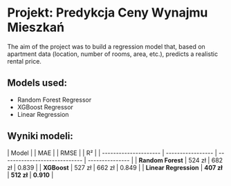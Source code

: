 # Projekt: Predykcja Ceny Wynajmu Mieszkań
The aim of the project was to build a regression model that, based on apartment data (location, number of rooms, area, etc.), predicts a realistic rental price.

## Models used:
* Random Forest Regressor
* XGBoost Regressor
* Linear Regression

## Wyniki modeli:
  | Model |                      | MAE |                   | RMSE |                  | R² |
  | --------------------- | ----------------- | ----------------------------- | --------------- |
  | **Random Forest**     | 524 zł            | 682 zł                        | 0.839           |
  | **XGBoost**           | 527 zł            | 662 zł                        | 0.849           |
  | **Linear Regression** | **407 zł**        | **512 zł**                    | **0.910**       |
